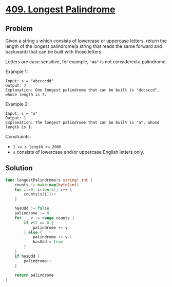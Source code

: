 # [409. Longest Palindrome](https://leetcode.com/problems/longest-palindrome/)

## Problem

Given a string `s` which consists of lowercase or uppercase letters, return the length of the longest 
palindrome(a string that reads the same forward and backward) that can be built with those letters.

Letters are case sensitive, for example, `"Aa"` is not considered a palindrome.

Example 1:

```
Input: s = "abccccdd"
Output: 7
Explanation: One longest palindrome that can be built is "dccaccd", whose length is 7.
```

Example 2:

```
Input: s = "a"
Output: 1
Explanation: The longest palindrome that can be built is "a", whose length is 1.
```

Constraints:

- `1 <= s.length <= 2000`
- `s` consists of lowercase and/or uppercase English letters only.

## Solution

```go
func longestPalindrome(s string) int {
    counts := make(map[byte]int)
    for i:=0; i<len(s); i++ {
        counts[s[i]]++
    }

    hasOdd := false
    palindrome := 0
    for _, v := range counts {
        if v%2 == 0 {
            palindrome += v
        } else {
            palindrome += v-1
            hasOdd = true
        }
    }
    if hasOdd {
        palindrome++
    }

    return palindrome
}
```